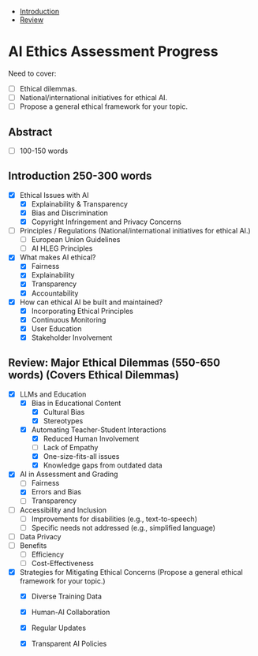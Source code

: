 - [ Introduction ](./introduction.md)
- [ Review ](./review.md)

# AI Ethics Assessment Progress
Need to cover:
- [ ] Ethical dilemmas.
- [ ] National/international initiatives for ethical AI.
- [ ] Propose a general ethical framework for your topic.

## Abstract
- [ ] 100-150 words

## Introduction 250-300 words
- [x] Ethical Issues with AI  
    - [x] Explainability & Transparency  
    - [x] Bias and Discrimination  
    - [x] Copyright Infringement and Privacy Concerns  
- [ ] Principles / Regulations  (National/international initiatives for ethical AI.)
    - [ ] European Union Guidelines  
    - [ ] AI HLEG Principles  
- [x] What makes AI ethical?  
    - [x] Fairness  
    - [x] Explainability  
    - [x] Transparency  
    - [x] Accountability  
- [x] How can ethical AI be built and maintained?  
    - [x] Incorporating Ethical Principles  
    - [x] Continuous Monitoring  
    - [x] User Education  
    - [x] Stakeholder Involvement  

## Review: Major Ethical Dilemmas (550-650 words) (Covers Ethical Dilemmas)
- [x] LLMs and Education  
    - [x] Bias in Educational Content  
        - [x] Cultural Bias  
        - [x] Stereotypes  
    - [x] Automating Teacher-Student Interactions  
        - [x] Reduced Human Involvement  
        - [ ] Lack of Empathy  
        - [x] One-size-fits-all issues  
        - [x] Knowledge gaps from outdated data  
- [x] AI in Assessment and Grading  
    - [ ] Fairness  
    - [x] Errors and Bias  
    - [ ] Transparency  
- [ ] Accessibility and Inclusion  
    - [ ] Improvements for disabilities (e.g., text-to-speech)  
    - [ ] Specific needs not addressed (e.g., simplified language)  
- [ ] Data Privacy  
- [ ] Benefits  
    - [ ] Efficiency  
    - [ ] Cost-Effectiveness  

- [x] Strategies for Mitigating Ethical Concerns  (Propose a general ethical framework for your topic.)
    - [x] Diverse Training Data  
    - [x] Human-AI Collaboration  
    - [x] Regular Updates  
    - [x] Transparent AI Policies  

